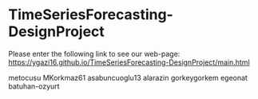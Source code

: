 # TimeSeriesForecasting-DesignProject
Please enter the following link to see our web-page:
https://ygazi16.github.io/TimeSeriesForecasting-DesignProject/main.html

metocusu
MKorkmaz61
asabuncuoglu13
alarazin
gorkeygorkem
egeonat
batuhan-ozyurt
